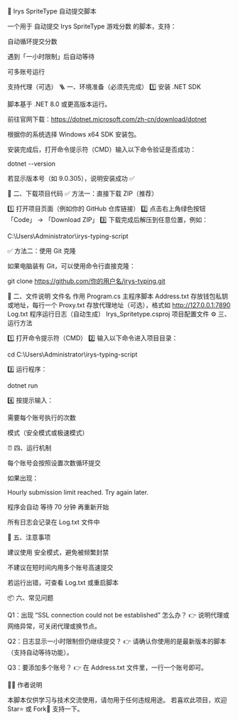🧠 Irys SpriteType 自动提交脚本

一个用于 自动提交 Irys SpriteType 游戏分数 的脚本，支持：

自动循环提交分数

遇到「一小时限制」后自动等待

可多账号运行

支持代理（可选）
🪜 一、环境准备（必须先完成）
1️⃣ 安装 .NET SDK

脚本基于 .NET 8.0 或更高版本运行。

前往官网下载：https://dotnet.microsoft.com/zh-cn/download/dotnet

根据你的系统选择 Windows x64 SDK 安装包。

安装完成后，打开命令提示符（CMD）输入以下命令验证是否成功：

dotnet --version


若显示版本号（如 9.0.305），说明安装成功 ✅

🧩 二、下载项目代码
✅ 方法一：直接下载 ZIP（推荐）

1️⃣ 打开项目页面（例如你的 GitHub 仓库链接）
2️⃣ 点击右上角绿色按钮 「Code」 → 「Download ZIP」
3️⃣ 下载完成后解压到任意位置，例如：

C:\Users\Administrator\irys-typing-script

✅ 方法二：使用 Git 克隆

如果电脑装有 Git，可以使用命令行直接克隆：

git clone https://github.com/你的用户名/irys-typing.git

🧩 二、文件说明
文件名	作用
Program.cs	主程序脚本
Address.txt	存放钱包私钥或地址，每行一个
Proxy.txt	存放代理地址（可选），格式如 http://127.0.0.1:7890
Log.txt	程序运行日志（自动生成）
Irys_Spritetype.csproj	项目配置文件
⚙️ 三、运行方法

1️⃣ 打开命令提示符（CMD）
2️⃣ 输入以下命令进入项目目录：

cd C:\Users\Administrator\irys-typing-script


3️⃣ 运行程序：

dotnet run


4️⃣ 按提示输入：

需要每个账号执行的次数

模式（安全模式或极速模式）

⏰ 四、运行机制

每个账号会按照设置次数循环提交

如果出现：

Hourly submission limit reached. Try again later.


程序会自动 等待 70 分钟 再重新开始

所有日志会记录在 Log.txt 文件中

🧱 五、注意事项

建议使用 安全模式，避免被频繁封禁

不建议在短时间内用多个账号高速提交

若运行出错，可查看 Log.txt 或重启脚本

📦 六、常见问题

Q1：出现 “SSL connection could not be established” 怎么办？
👉 说明代理或网络异常，可关闭代理或换节点。

Q2：日志显示一小时限制但仍继续提交？
👉 请确认你使用的是最新版本的脚本（支持自动等待功能）。

Q3：要添加多个账号？
👉 在 Address.txt 文件里，一行一个账号即可。

🧑‍💻 作者说明

本脚本仅供学习与技术交流使用，请勿用于任何违规用途。
若喜欢此项目，欢迎 Star⭐ 或 Fork🍴 支持一下。
